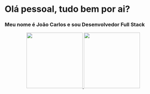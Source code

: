 ### <h1>Olá pessoal, tudo bem por ai?</h1>
### Meu nome é <strong>João Carlos</strong> e sou Desenvolvedor Full Stack

<div align="center">
  <a href="https://github.com/joaocarlosdelima">
  <img height="180em" src="https://github-readme-stats.vercel.app/api?username=joaocarlosdelima&show_icons=true&theme=dracula&include_all_commits=true&count_private=true"/>
  <img height="180em" src="https://github-readme-stats.vercel.app/api/top-langs/?username=joaocarlosdelima&layout=compact&langs_count=7&theme=dracula"/>
</div>

<!--
**JoaoCarlosdeLima/joaocarlosdelima** is a ✨ _special_ ✨ repository because its `README.md` (this file) appears on your GitHub profile.

Here are some ideas to get you started:

- 🔭 I’m currently working on ...
- 🌱 I’m currently learning ...
- 👯 I’m looking to collaborate on ...
- 🤔 I’m looking for help with ...
- 💬 Ask me about ...
- 📫 How to reach me: ...
- 😄 Pronouns: ...
- ⚡ Fun fact: ...
-->
